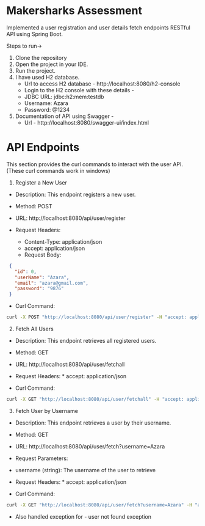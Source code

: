 # Makersharks Assessment
Implemented a user registration and user details fetch endpoints RESTful API using Spring Boot.

Steps to run->
1. Clone the repository
2. Open the project in your IDE.
3. Run the project.
4. I have used H2 database.
   * Url to access H2 database - http://localhost:8080/h2-console
   * Login to the H2 console with these details -
   - JDBC URL: jdbc:h2:mem:testdb
   - Username: Azara
   - Password: @1234
6. Documentation of API using Swagger -
   * Url - http://localhost:8080/swagger-ui/index.html

# API Endpoints
This section provides the curl commands to interact with the user API.(These curl commands work in windows)
1. Register a New User
* Description: This endpoint registers a new user.
* Method: POST
* URL: http://localhost:8080/api/user/register

* Request Headers:
     * Content-Type: application/json
     * accept: application/json
     * Request Body:
 ```json
  {
    "id": 0,
    "userName": "Azara",
    "email": "azara@gmail.com",
    "password": "9876"
  }
 ```
* Curl Command: 
```sh
curl -X POST "http://localhost:8080/api/user/register" -H "accept: application/json" -H "Content-Type: application/json" -d "{\"id\": 0, \"userName\": \"Azara\", \"email\": \"azara@gmail.com\", \"password\": \"9876\"}"
```
2. Fetch All Users
* Description: This endpoint retrieves all registered users.
* Method: GET
* URL: http://localhost:8080/api/user/fetchall

* Request Headers:
        * accept: application/json

* Curl Command:
```sh
curl -X GET "http://localhost:8080/api/user/fetchall" -H "accept: application/json"
```

3. Fetch User by Username
* Description: This endpoint retrieves a user by their username.
* Method: GET
* URL: http://localhost:8080/api/user/fetch?username=Azara 

* Request Parameters:
- username (string): The username of the user to retrieve
* Request Headers:
       * accept: application/json

* Curl Command:
```sh
curl -X GET "http://localhost:8080/api/user/fetch?username=Azara" -H "accept: application/json"

 ```
* Also handled exception for - user not found exception
